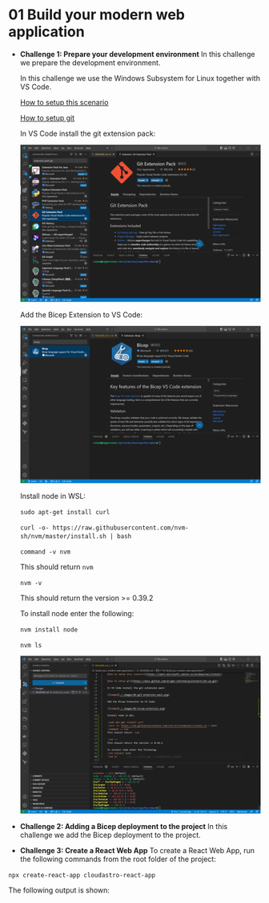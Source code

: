 # **01 Build your modern web application**

- **Challenge 1: Prepare your development environment**
    In this challenge we prepare the development environment.

    In this challenge we use the Windows Subsystem for Linux together with VS Code.

    [How to setup this scenario](https://learn.microsoft.com/en-us/windows/wsl/install)

    [How to setup git](https://docs.github.com/en/get-started/quickstart/set-up-git)

    In VS Code install the git extension pack:

    ![image](./.images/01-git-extension-pack.png)

    Add the Bicep Extension to VS Code:

    ![image](./.images/02-bicep-extension.png)

    Install node in WSL:

    `sudo apt-get install curl`

    `curl -o- https://raw.githubusercontent.com/nvm-sh/nvm/master/install.sh | bash`
    
    `command -v nvm`
    
    This should return `nvm`

    `nvm -v`

    This should return the version >= 0.39.2

    To install node enter the following:

    `nvm install node`
    
    `nvm ls`

    ![image](./.images/03-node-installation.png)

    
- **Challenge 2: Adding a Bicep deployment to the project**
In this challenge we add the Bicep deployment to the project.

- **Challenge 3: Create a React Web App**
To create a React Web App, run the following commands from the root folder of the project:

`npx create-react-app cloudastro-react-app`

The following output is shown:
